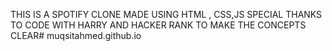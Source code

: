 THIS IS A SPOTIFY CLONE MADE USING HTML , CSS,JS SPECIAL THANKS TO CODE WITH HARRY AND HACKER RANK TO MAKE THE CONCEPTS CLEAR# muqsitahmed.github.io
